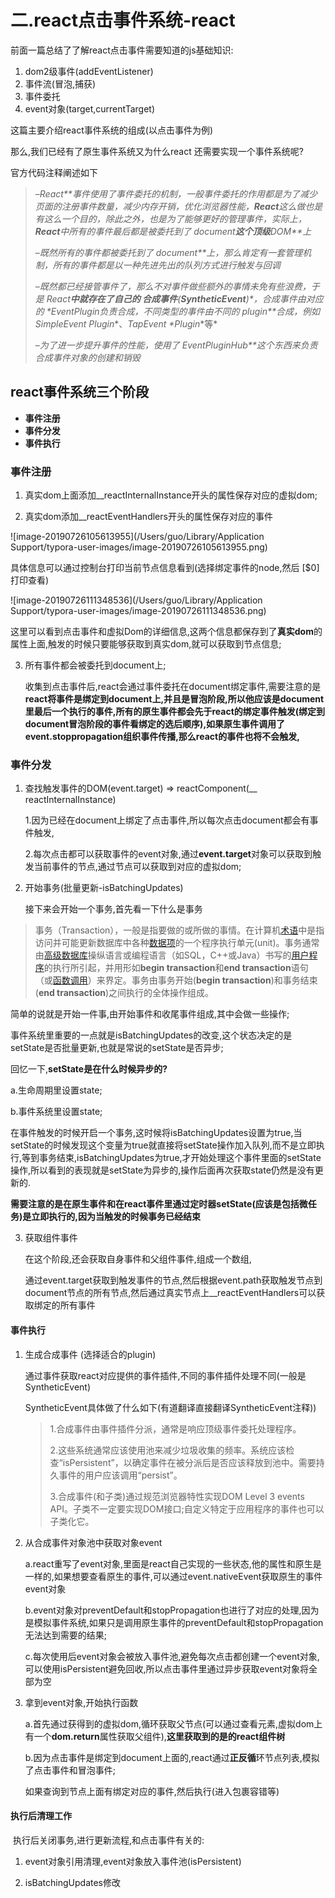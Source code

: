 # 二.react点击事件系统-react



前面一篇总结了了解react点击事件需要知道的js基础知识:

1. dom2级事件(addEventListener)
2. 事件流(冒泡,捕获)
3. 事件委托
4. event对象(target,currentTarget)

这篇主要介绍react事件系统的组成(以点击事件为例)

那么,我们已经有了原生事件系统又为什么react 还需要实现一个事件系统呢?

官方代码注释阐述如下

> –*React**事件使用了事件委托的机制，一般事件委托的作用都是为了减少页面的注册事件数量，减少内存开销，优化浏览器性能，**React**这么做也是有这么一个目的，除此之外，也是为了能够更好的管理事件，实际上，**React**中所有的事件最后都是被委托到了* *document**这个顶级**DOM**上*
>
> –*既然所有的事件都被委托到了* *document**上，那么肯定有一套管理机制，所有的事件都是以一种先进先出的队列方式进行触发与回调*
>
> –*既然都已经接管事件了，那么不对事件做些额外的事情未免有些浪费，于是* *React**中就存在了自己的 合成事件**(**SyntheticEvent**)**，**合成事件由对应的* *EventPlugin**负责合成，不同类型的事件由不同的* *plugin**合成，例如* *SimpleEvent* *Plugin**、**TapEvent* *Plugin**等*
>
> –*为了进一步提升事件的性能，使用了* *EventPluginHub**这个东西来负责合成事件对象的创建和销毁*





##	react事件系统三个阶段

- **事件注册**
- **事件分发**
- **事件执行**



### 事件注册

1. 真实dom上面添加__reactInternalInstance开头的属性保存对应的虚拟dom;

2. 真实dom添加__reactEventHandlers开头的属性保存对应的事件



![image-20190726105613955](/Users/guo/Library/Application Support/typora-user-images/image-20190726105613955.png)

具体信息可以通过控制台打印当前节点信息看到(选择绑定事件的node,然后 [$0] 打印查看)

![image-20190726111348536](/Users/guo/Library/Application Support/typora-user-images/image-20190726111348536.png)

这里可以看到点击事件和虚拟Dom的详细信息,这两个信息都保存到了**真实dom**的属性上面,触发的时候只要能够获取到真实dom,就可以获取到节点信息;

3. 所有事件都会被委托到document上;

   收集到点击事件后,react会通过事件委托在document绑定事件,需要注意的是**react将事件是绑定到document上,并且是冒泡阶段,所以他应该是document里最后一个执行的事件,所有的原生事件都会先于react的绑定事件触发(绑定到document冒泡阶段的事件看绑定的选后顺序),如果原生事件调用了event.stoppropagation组织事件传播,那么react的事件也将不会触发,**



### 事件分发

1. 查找触发事件的DOM(event.target) => reactComponent(__ reactInternalInstance)

   1.因为已经在document上绑定了点击事件,所以每次点击document都会有事件触发,

   2.每次点击都可以获取事件的event对象,通过**event.target**对象可以获取到触发当前事件的节点,通过节点可以获取到对应的虚拟dom;

2. 开始事务(批量更新-isBatchingUpdates)

   接下来会开始一个事务,首先看一下什么是事务

> 事务（Transaction），一般是指要做的或所做的事情。在计算机[术语](https://baike.baidu.com/item/术语)中是指访问并可能更新数据库中各种[数据项](https://baike.baidu.com/item/数据项/3227309)的一个程序执行单元(unit)。事务通常由[高级数据库](https://baike.baidu.com/item/高级数据库/1439366)操纵语言或编程语言（如SQL，C++或Java）书写的[用户程序](https://baike.baidu.com/item/用户程序/7450916)的执行所引起，并用形如**begin transaction**和**end transaction**语句（或[函数调用](https://baike.baidu.com/item/函数调用/4127405)）来界定。事务由事务开始(**begin transaction**)和事务结束(**end transaction**)之间执行的全体操作组成。

​	简单的说就是开始一件事,由开始事件和收尾事件组成,其中会做一些操作;

事件系统里重要的一点就是isBatchingUpdates的改变,这个状态决定的是setState是否批量更新,也就是常说的setState是否异步;

回忆一下,**setState是在什么时候异步的?**

 a.生命周期里设置state;

 b.事件系统里设置state;

在事件触发的时候开启一个事务,这时候将isBatchingUpdates设置为true,当setState的时候发现这个变量为true就直接将setState操作加入队列,而不是立即执行,等到事务结束,isBatchingUpdates为true,才开始处理这个事件里面的setState操作,所以看到的表现就是setState为异步的,操作后面再次获取state仍然是没有更新的.

**需要注意的是在原生事件和在react事件里通过定时器setState(应该是包括微任务)是立即执行的,因为当触发的时候事务已经结束**

3. 获取组件事件

   在这个阶段,还会获取自身事件和父组件事件,组成一个数组,

   通过event.target获取到触发事件的节点,然后根据event.path获取触发节点到document节点的所有节点,然后通过真实节点上__reactEventHandlers可以获取绑定的所有事件



#### 事件执行

1. 生成合成事件 (选择适合的plugin)

   通过事件获取react对应提供的事件插件,不同的事件插件处理不同(一般是SyntheticEvent)



   SyntheticEvent具体做了什么如下(有道翻译直接翻译SyntheticEvent注释))

   > 1.合成事件由事件插件分派，通常是响应顶级事件委托处理程序。
   >
   > 2.这些系统通常应该使用池来减少垃圾收集的频率。系统应该检查“isPersistent”，以确定事件在被分派后是否应该释放到池中。需要持久事件的用户应该调用“persist”。
   >
   > 3.合成事件(和子类)通过规范浏览器特性实现DOM Level 3 events API。子类不一定要实现DOM接口;自定义特定于应用程序的事件也可以子类化它。



2. 从合成事件对象池中获取对象event

   a.react重写了event对象,里面是react自己实现的一些状态,他的属性和原生是一样的,如果想要查看原生的事件,可以通过event.nativeEvent获取原生的事件event对象

   b.event对象对preventDefault和stopPropagation也进行了对应的处理,因为是模拟事件系统,如果只是调用原生事件的preventDefault和stopPropagation无法达到需要的结果;

   c.每次使用后event对象会被放入事件池,避免每次点击都创建一个event对象,可以使用isPersistent避免回收,所以点击事件里通过异步获取event对象将全部为空

3. 拿到event对象,开始执行函数

   a.首先通过获得到的虚拟dom,循环获取父节点(可以通过查看元素,虚拟dom上有一个**dom.return**属性获取父组件),**这里获取到的是的react组件树**

   b.因为点击事件是绑定到document上面的,react通过**正反循**环节点列表,模拟了点击事件和冒泡事件;

   如果查询到节点上面有绑定对应的事件,然后执行(进入包裹容错等)



#### 执行后清理工作

​	执行后关闭事务,进行更新流程,和点击事件有关的:

1. event对象引用清理,event对象放入事件池(isPersistent)

2. isBatchingUpdates修改



